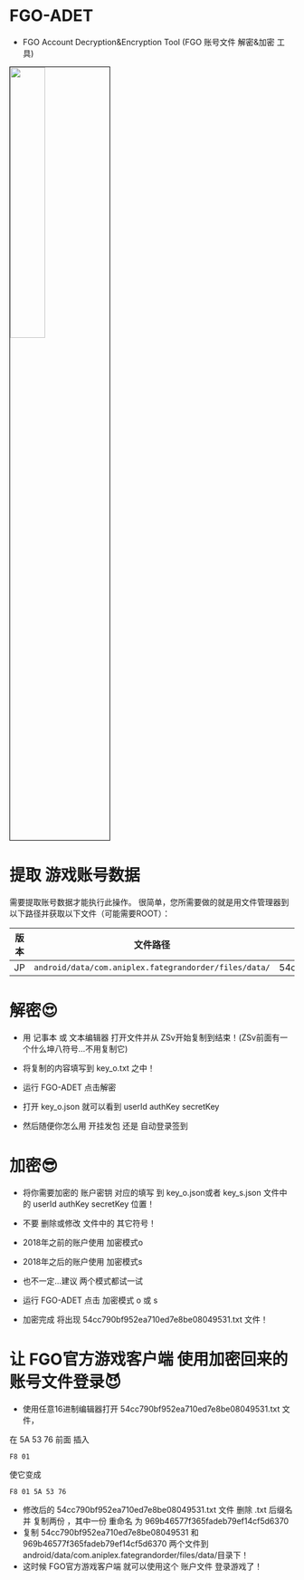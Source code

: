# FGO-ADET
- FGO Account Decryption&amp;Encryption Tool (FGO 账号文件 解密&amp;加密 工具)
<img width="35%" style="border: 1px solid black" src="https://i.imgur.com/Bb5iUlu.png">

# 提取 游戏账号数据

需要提取账号数据才能执行此操作。
很简单，您所需要做的就是用文件管理器到以下路径并获取以下文件（可能需要ROOT）： 

| 版本 | 文件路径 | 文件名称 |
| --- | --- | --- | 
| JP | `android/data/com.aniplex.fategrandorder/files/data/` | 54cc790bf952ea710ed7e8be08049531 |

# 解密😍
- 用 记事本 或 文本编辑器 打开文件并从 ZSv开始复制到结束！(ZSv前面有一个什么坤八符号…不用复制它)

- 将复制的内容填写到 key_o.txt 之中！
- 运行 FGO-ADET 点击解密
- 打开 key_o.json 就可以看到 userId authKey secretKey 

- 然后随便你怎么用 开挂发包 还是 自动登录签到


# 加密😎
- 将你需要加密的 账户密钥 对应的填写 到 key_o.json或者 key_s.json 文件中 的 userId authKey secretKey 位置！

- 不要 删除或修改 文件中的 其它符号！

- 2018年之前的账户使用 加密模式o
- 2018年之后的账户使用 加密模式s
- 也不一定...建议 两个模式都试一试

- 运行 FGO-ADET 点击 加密模式 o 或 s
- 加密完成 将出现 54cc790bf952ea710ed7e8be08049531.txt 文件！

# 让 FGO官方游戏客户端 使用加密回来的账号文件登录😈

- 使用任意16进制编辑器打开 54cc790bf952ea710ed7e8be08049531.txt 文件，

在 5A 53 76 前面 插入 
```console
F8 01
  ```

使它变成
```console
F8 01 5A 53 76 
  ```
- 修改后的 54cc790bf952ea710ed7e8be08049531.txt 文件 删除 .txt 后缀名 并 复制两份 ，其中一份 重命名 为 969b46577f365fadeb79ef14cf5d6370
- 复制 54cc790bf952ea710ed7e8be08049531 和 969b46577f365fadeb79ef14cf5d6370 两个文件到 android/data/com.aniplex.fategrandorder/files/data/目录下！
- 这时候 FGO官方游戏客户端 就可以使用这个 账户文件 登录游戏了！

















